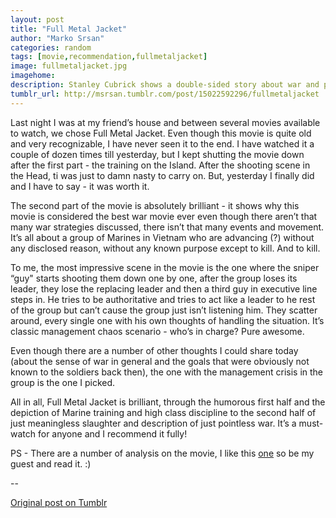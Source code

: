 ```yaml
---
layout: post
title: "Full Metal Jacket"
author: "Marko Srsan"
categories: random
tags: [movie,recommendation,fullmetaljacket]
image: fullmetaljacket.jpg
imagehome: 
description: Stanley Cubrick shows a double-sided story about war and preparation for it.
tumblr_url: http://msrsan.tumblr.com/post/15022592296/fullmetaljacket
---
```

Last night I was at my friend’s house and between several movies available to watch, we chose Full Metal Jacket. Even though this movie is quite old and very recognizable, I have never seen it to the end. I have watched it a couple of dozen times till yesterday, but I kept shutting the movie down after the first part - the training on the Island. After the shooting scene in the Head, ti was just to damn nasty to carry on. But, yesterday I finally did and I have to say - it was worth it.

The second part of the movie is absolutely brilliant - it shows why this movie is considered the best war movie ever even though there aren’t that many war strategies discussed, there isn’t that many events and movement. It’s all about a group of Marines in Vietnam who are advancing (?) without any disclosed reason, without any known purpose except to kill. And to kill. 

To me, the most impressive scene in the movie is the one where the sniper “guy" starts shooting them down one by one, after the group loses its leader, they lose the replacing leader and then a third guy in executive line steps in. He tries to be authoritative and tries to act like a leader to he rest of the group but can’t cause the group just isn’t listening him. They scatter around, every single one with his own thoughts of handling the situation. It’s classic management chaos scenario - who’s in charge? Pure awesome.

Even though there are a number of other thoughts I could share today (about the sense of war in general and the goals that were obviously not known to the soldiers back then), the one with the management crisis in the group is the one I picked. 

All in all, Full Metal Jacket is brilliant, through the humorous first half and the depiction of Marine training and high class discipline to the second half of just meaningless slaughter and description of just pointless war. It’s a must-watch for anyone and I recommend it fully! 

PS - There are a number of analysis on the movie, I like this [one](http://www.nytimes.com/movie/review?res=9B0DE6DB133BF935A15755C0A961948260) so be my guest and read it. :)

--

[Original post on Tumblr](http://msrsan.tumblr.com/post/15022592296/fullmetaljacket)
